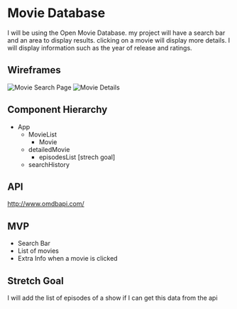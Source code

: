 # Movie Database
I will be using the Open Movie Database. my project will have a search bar and an area to display results. clicking on a movie will display more details. I will display information such as the year of release and ratings.
## Wireframes
![Movie Search Page](https://i.imgur.com/e6RNCtg.jpg)
![Movie Details](https://i.imgur.com/UzMLt8S.jpg)
## Component Hierarchy
* App
  * MovieList
    * Movie
  * detailedMovie
    * episodesList [strech goal]
  * searchHistory
  
## API
http://www.omdbapi.com/
## MVP
- Search Bar
- List of movies
- Extra Info when a movie is clicked
## Stretch Goal
I will add the list of episodes of a show if I can get this data from the api
